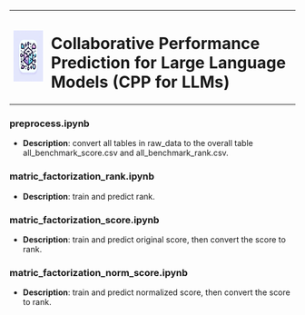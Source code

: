 <table style="border: none;">
<tr>
<td style="border: none;"><img src="images/logo.jpg" alt="Logo" width="200" height="90"/></td>
<td style="border: none;"><h1>Collaborative Performance Prediction for Large Language Models (CPP for LLMs)</h1></td>
</tr>
</table>

### preprocess.ipynb
- **Description**: convert all tables in raw_data to the overall table all_benchmark_score.csv and all_benchmark_rank.csv.

### matric_factorization_rank.ipynb
- **Description**: train and predict rank.

### matric_factorization_score.ipynb
- **Description**: train and predict original score, then convert the score to rank.

### matric_factorization_norm_score.ipynb
- **Description**: train and predict normalized score, then convert the score to rank.

